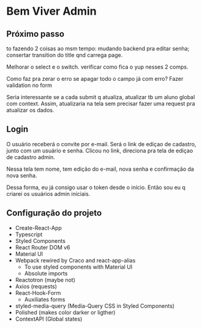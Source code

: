 # Bem Viver Admin

## Próximo passo

to fazendo 2 coisas ao msm tempo: mudando backend pra editar senha; consertar transition do title qnd carrega page.

Melhorar o select e o switch. verificar como fica o yup nesses 2 comps.

Como faz pra zerar o erro se apagar todo o campo já com erro?
Fazer validation no form

Seria interessante se a cada submit q atualiza, atualizar tb um aluno global com context.
Assim, atualizaria na tela sem precisar fazer uma request pra atualizar os dados.

## Login

O usuário receberá o convite por e-mail. Será o link de ediçao de cadastro, junto com um usuário e senha. Clicou no link, direciona pra tela de ediçao de cadastro admin.

Nessa tela tem nome, tem edição do e-mail, nova senha e confirmação da nova senha.

Dessa forma, eu já consigo usar o token desde o início. Então sou eu q criarei os usuários admin iniciais.

## Configuração do projeto

- Create-React-App
- Typescript
- Styled Components
- React Router DOM v6
- Material UI
- Webpack rewired by Craco and react-app-alias
  - To use styled components with Material UI
  - Absolute imports
- Reactotron (maybe not)
- Axios (requests)
- React-Hook-Form
  - Auxiliates forms
- styled-media-query (Media-Query CSS in Styled Components)
- Polished (makes color darker or ligther)
- ContextAPI (Global states)
